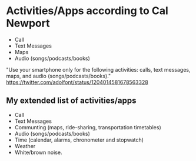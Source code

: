 # Activities/Apps according to Cal Newport

- Call
- Text Messages
- Maps
- Audio (songs/podcasts/books)

"Use your smartphone only for the following activities: calls, text messages, maps, and audio (songs/podcasts/books)."
https://twitter.com/adolfont/status/1204014581678563328

## My extended list of activities/apps

- Call
- Text Messages
- Communting (maps, ride-sharing, transportation timetables)
- Audio (songs/podcasts/books)
- Time (calendar, alarms, chronometer and stopwatch)
- Weather
- White/brown noise.
